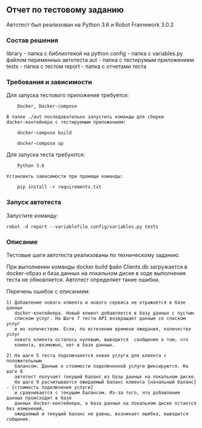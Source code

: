 ## Отчет по тестовому заданию

Автотест был реализован на Python 3.6 и Robot Framework 3.0.2


### Состав решения

library - папка с библиотекой на python
config - папка с variables.py файлом переменных автотеста
aut - папка с тестирумым приложением
tests - папка с тестом
report - папка с отчетами теста

### Требования и зависимости

Для запуска тестового приложения требуется:

        Docker, Docker-compose

    В папке ./aut последовательно запустить команды для сборки
    docker-контейнера с тестируемым приложением:

        docker-compose build

        docker-compose up


Для запуска теста требуются:

        Python 3.6

    Установить зависимости при промощи команды:

        pip install -r requirements.txt

### Запуск автотеста

Запустите команду:

    robot -d report --variablefile config/variables.py tests

### Описание

Тестовые шаги автотеста реализованы по техническому заданию.

При выполнении команды docker build файл Clients.db загружается в docker-образ и
база данных на локальном диске в ходе выполнения теста не обновляется. Автотест
определяет такие ошибки.

Перечень ошибок с описанием:

    1) Добавление нового клиента и нового сервиса не отражается в базе данных
       docker-контейнера. Новый клиент добавляется в базу данных с пустым
       списком услуг. На Шаге 7 теста API возвращает данные со списком услуг
       и их количеством. Если, по истечении времени ожидания, количество услуг
       нового клиента осталось нулевым, выводится  сообщение о том, что
       клиента, возможно, нет в базе данных.

    2) На шаге 5 теста подключаяется новая услуга для клиента с положительным
       балансом. Данные о стоимости подключенной услуги фиксируются. На шаге 8
       автотест получает текущий баланс из базы данных на локальном диске.
       На шаге 9 расчитывается ожидаемый баланс клиента {начальный баланс} - {стоимость подключения услуги}
       и сравнивается с текущим балансом. Из-за того, что добавление данных происходит в базе
       данных docker-контейнера, а база данных на локальном диске остается без изменений,
       ожидаемый и текущий баланс не равны, возникает ошибка, выводится собщение.